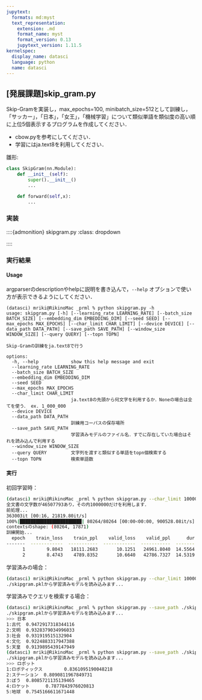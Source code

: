 ```yaml
---
jupytext:
  formats: md:myst
  text_representation:
    extension: .md
    format_name: myst
    format_version: 0.13
    jupytext_version: 1.11.5
kernelspec:
  display_name: datasci
  language: python
  name: datasci
---
```


## [発展課題]skip_gram.py

Skip-Gramを実装し，max_epochs=100, minibatch_size=512として訓練し，「サッカー」，「日本」，「女王」，「機械学習」について類似単語を類似度の高い順に上位5個表示するプログラムを作成してください．

- cbow.pyを参考にしてください．
- 学習にはja.text8を利用してください．

雛形:  
```python
class SkipGram(nn.Module):
    def __init__(self):
        super().__init__()
        ...

    def forward(self,x):
        ...
```

### 実装
::::{admonition} skipgram.py
:class: dropdown

<script src="https://gist.github.com/rsimd/ba9c259fee9f0490bb09bf1d6c72e0bb.js"></script>

::::

### 実行結果

#### Usage

argparserのdescriptionやhelpに説明を書き込んで，`--help` オプションで使い方が表示できるようにしてください．
```
(datasci) mriki@RikinoMac _prml % python skipgram.py -h
usage: skipgram.py [-h] [--learning_rate LEARNING_RATE] [--batch_size BATCH_SIZE] [--embedding_dim EMBEDDING_DIM] [--seed SEED] [--max_epochs MAX_EPOCHS] [--char_limit CHAR_LIMIT] [--device DEVICE] [--data_path DATA_PATH] [--save_path SAVE_PATH] [--window_size WINDOW_SIZE] [--query QUERY] [--topn TOPN]

Skip-Gramの訓練をja.text8で行う

options:
  -h, --help            show this help message and exit
  --learning_rate LEARNING_RATE
  --batch_size BATCH_SIZE
  --embedding_dim EMBEDDING_DIM
  --seed SEED
  --max_epochs MAX_EPOCHS
  --char_limit CHAR_LIMIT
                        ja.text8の先頭から何文字を利用するか．Noneの場合は全てを使う． ex. 1_000_000
  --device DEVICE
  --data_path DATA_PATH
                        訓練用コーパスの保存場所
  --save_path SAVE_PATH
                        学習済みモデルのファイル名．すでに存在していた場合はそれを読み込んで利用する
  --window_size WINDOW_SIZE
  --query QUERY         文字列を渡すと類似する単語をtopn個検索する
  --topn TOPN           検索単語数
```



#### 実行

初回学習時：
```sh
(datasci) mriki@RikinoMac _prml % python skipgram.py --char_limit 1000000 --seed 7012 --save_path ./skipgram.pkl --max_epochs 2
全文書の文字数が46507793あり，その内1000000だけを利用します．
前処理...
363003it [00:16, 21819.80it/s]
100%|███████████████████████| 80264/80264 [00:00<00:00, 900528.08it/s]
contextsのshape: (80264, 17871)
訓練開始...
  epoch    train_loss    train_ppl    valid_loss    valid_ppl      dur
-------  ------------  -----------  ------------  -----------  -------
      1        9.8043   18111.2683       10.1251   24961.8040  14.5564
      2        8.4743    4789.8352       10.6640   42786.7327  14.5319
```

学習済みの場合：
```sh
(datasci) mriki@RikinoMac _prml % python skipgram.py --char_limit 1000000 --seed 7012 --save_path ./skipgram.pkl --max_epochs 2
./skipgram.pklから学習済みモデルを読み込みます...
```

学習済みでクエリを検索する場合：
```sh
(datasci) mriki@RikinoMac _prml % python skipgram.py --save_path ./skipgram.pkl --query 日本
./skipgram.pklから学習済みモデルを読み込みます...
>>> 日本
1:古代  0.9472917318344116
2:文明  0.9328379034996033
3:社会  0.931919515132904
4:文化  0.9224883317947388
5:天皇  0.9139895439147949
(datasci) mriki@RikinoMac _prml % python skipgram.py --save_path ./skipgram.pkl --query ロボット
./skipgram.pklから学習済みモデルを読み込みます...
>>> ロボット
1:ロボティックス        0.8361095190048218
2:ステーション  0.8090811967849731
3:ぼう  0.8085721135139465
4:ロケット      0.7877843976020813
5:地球  0.7545166611671448
```